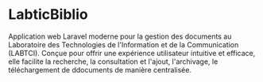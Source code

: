 # LabticBiblio
Application web Laravel moderne pour la gestion des documents au Laboratoire des Technologies de l'Information et de la Communication (LABTCI). Conçue pour offrir une expérience utilisateur intuitive et efficace, elle facilite la recherche, la consultation et l'ajout, l'archivage, le téléchargement de ddocuments de manière centralisée.
